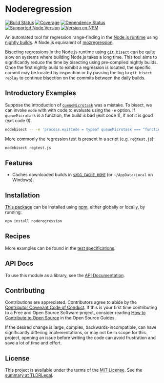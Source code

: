 Noderegression
==============

[![Build Status](https://img.shields.io/github/workflow/status/kevinoid/noderegression/Node.js%20CI/main.svg?style=flat&label=build)](https://github.com/kevinoid/noderegression/actions?query=branch%3Amain)
[![Coverage](https://img.shields.io/codecov/c/github/kevinoid/noderegression.svg?style=flat)](https://codecov.io/github/kevinoid/noderegression?branch=main)
[![Dependency Status](https://img.shields.io/david/kevinoid/noderegression.svg?style=flat)](https://david-dm.org/kevinoid/noderegression)
[![Supported Node Version](https://img.shields.io/node/v/noderegression.svg?style=flat)](https://www.npmjs.com/package/noderegression)
[![Version on NPM](https://img.shields.io/npm/v/noderegression.svg?style=flat)](https://www.npmjs.com/package/noderegression)

An automated tool for regression range-finding in the [Node.js
runtime](https://nodejs.org/) using [nightly
builds](https://nodejs.org/download/nightly/).  A Node.js equivalent of
[mozregression](http://mozilla.github.com/mozregression/).

Bisecting regressions in the Node.js runtime using [`git
bisect`](https://git-scm.com/docs/git-bisect) can be quite slow on systems
where building Node.js takes a long time.  This tool aims to significantly
reduce the time by bisecting using pre-compiled nightly builds.  Once the
first nightly build to exhibit a regression is located, the specific commit
may be located by inspection or by passing the log to `git bisect replay`
to continue bisection on the commits between the daily builds.

## Introductory Examples

Suppose the introduction of
[`queueMicrotask`](https://nodejs.org/api/globals.html#globals_queuemicrotask_callback)
was a mistake.  To bisect, we can invoke `node` with with code to evaluate
using the `-e` option.  If `queueMicrotask` is a function, the build is bad
(exit code 1), if not it is good (exit code 0).

```sh
nodebisect -- -e 'process.exitCode = typeof queueMicrotask === "function" ? 1 : 0'
```

More commonly the regression test is present in a script (e.g. `regtest.js`):

```sh
nodebisect regtest.js
```

## Features

* Caches downloaded builds in
  [`$XDG_CACHE_HOME`](https://specifications.freedesktop.org/basedir-spec/latest/ar01s03.html)
  (or `~/AppData/Local` on Windows).

## Installation

[This package](https://www.npmjs.com/package/noderegression) can be
installed using [npm](https://www.npmjs.com/), either globally or locally, by
running:

```sh
npm install noderegression
```

## Recipes

More examples can be found in the [test
specifications](https://kevinoid.github.io/noderegression/spec).

## API Docs

To use this module as a library, see the [API
Documentation](https://kevinoid.github.io/noderegression/api).

## Contributing

Contributions are appreciated.  Contributors agree to abide by the [Contributor
Covenant Code of
Conduct](https://www.contributor-covenant.org/version/1/4/code-of-conduct.html).
If this is your first time contributing to a Free and Open Source Software
project, consider reading [How to Contribute to Open
Source](https://opensource.guide/how-to-contribute/)
in the Open Source Guides.

If the desired change is large, complex, backwards-incompatible, can have
significantly differing implementations, or may not be in scope for this
project, opening an issue before writing the code can avoid frustration and
save a lot of time and effort.

## License

This project is available under the terms of the [MIT License](LICENSE.txt).
See the [summary at TLDRLegal](https://tldrlegal.com/license/mit-license).
